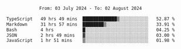 <div align="center">
<p style="text-align: center;">
<!--START_SECTION:waka-->

```txt
From: 03 July 2024 - To: 02 August 2024

TypeScript   49 hrs 49 mins  █████████████▒░░░░░░░░░░░   52.87 %
Markdown     31 hrs 57 mins  ████████▒░░░░░░░░░░░░░░░░   33.91 %
Bash         4 hrs           █░░░░░░░░░░░░░░░░░░░░░░░░   04.25 %
JSON         2 hrs 49 mins   ▓░░░░░░░░░░░░░░░░░░░░░░░░   03.00 %
JavaScript   1 hr 51 mins    ▒░░░░░░░░░░░░░░░░░░░░░░░░   01.98 %
```

<!--END_SECTION:waka-->
</p>
</div>
